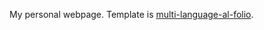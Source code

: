 My personal webpage.
Template is [multi-language-al-folio](https://github.com/george-gca/multi-language-al-folio).
